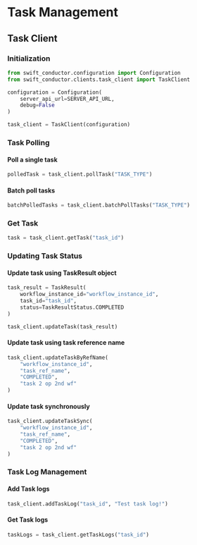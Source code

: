 # Task Management

## Task Client

### Initialization

```python
from swift_conductor.configuration import Configuration
from swift_conductor.clients.task_client import TaskClient

configuration = Configuration(
    server_api_url=SERVER_API_URL,
    debug=False
)

task_client = TaskClient(configuration)
```

### Task Polling

#### Poll a single task

```python
polledTask = task_client.pollTask("TASK_TYPE")
```

#### Batch poll tasks

```python
batchPolledTasks = task_client.batchPollTasks("TASK_TYPE")
```

### Get Task

```python
task = task_client.getTask("task_id")
```

### Updating Task Status

#### Update task using TaskResult object

```python
task_result = TaskResult(
    workflow_instance_id="workflow_instance_id",
    task_id="task_id",
    status=TaskResultStatus.COMPLETED
)

task_client.updateTask(task_result)
```

#### Update task using task reference name

```python
task_client.updateTaskByRefName(
    "workflow_instance_id",
    "task_ref_name",
    "COMPLETED",
    "task 2 op 2nd wf"
)
```

#### Update task synchronously

```python
task_client.updateTaskSync(
    "workflow_instance_id",
    "task_ref_name",
    "COMPLETED",
    "task 2 op 2nd wf"
)
```

### Task Log Management

#### Add Task logs

```python
task_client.addTaskLog("task_id", "Test task log!")
```

#### Get Task logs

```python
taskLogs = task_client.getTaskLogs("task_id")
```

